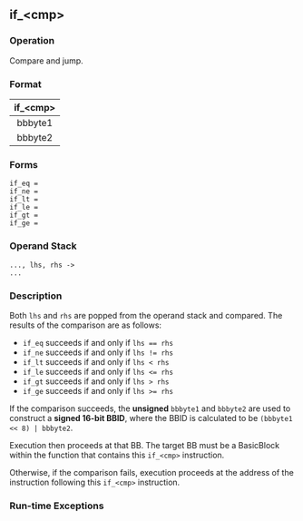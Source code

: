 ## if_\<cmp\>

### Operation
Compare and jump.

### Format
| if_\<cmp\> |
| :----: |
| bbbyte1 |
| bbbyte2 |

### Forms
```
if_eq =
if_ne =
if_lt =
if_le =
if_gt =
if_ge =
```

### Operand Stack
```
..., lhs, rhs ->
...
```

### Description
Both `lhs` and `rhs` are popped from the operand stack and compared.
The results of the comparison are as follows:
- `if_eq` succeeds if and only if `lhs == rhs`
- `if_ne` succeeds if and only if `lhs != rhs`
- `if_lt` succeeds if and only if `lhs < rhs`
- `if_le` succeeds if and only if `lhs <= rhs`
- `if_gt` succeeds if and only if `lhs > rhs`
- `if_ge` succeeds if and only if `lhs >= rhs`

If the comparison succeeds, the **unsigned** `bbbyte1` and
`bbbyte2` are used to construct a **signed 16-bit BBID**, where
the BBID is calculated to be `(bbbyte1 << 8) | bbbyte2`.

Execution then proceeds at that BB. The target BB
must be a BasicBlock within the function that
contains this `if_<cmp>` instruction.

Otherwise, if the comparison fails, execution proceeds at
the address of the instruction following this `if_<cmp>`
instruction.

### Run-time Exceptions
